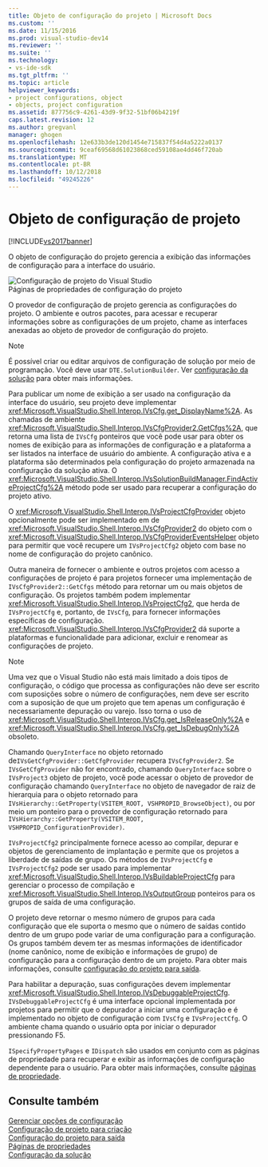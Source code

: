 ```yaml
---
title: Objeto de configuração do projeto | Microsoft Docs
ms.custom: ''
ms.date: 11/15/2016
ms.prod: visual-studio-dev14
ms.reviewer: ''
ms.suite: ''
ms.technology:
- vs-ide-sdk
ms.tgt_pltfrm: ''
ms.topic: article
helpviewer_keywords:
- project configurations, object
- objects, project configuration
ms.assetid: 877756c9-4261-43d9-9f32-51bf06b4219f
caps.latest.revision: 12
ms.author: gregvanl
manager: ghogen
ms.openlocfilehash: 12e633b3de120d1454e715837f54d4a5222a0137
ms.sourcegitcommit: 9ceaf69568d61023868ced59108ae4dd46f720ab
ms.translationtype: MT
ms.contentlocale: pt-BR
ms.lasthandoff: 10/12/2018
ms.locfileid: "49245226"
---
```

# <a name="project-configuration-object"></a>Objeto de configuração de projeto
[!INCLUDE[vs2017banner](../../includes/vs2017banner.md)]

O objeto de configuração do projeto gerencia a exibição das informações de configuração para a interface do usuário.  
  
 ![Configuração de projeto do Visual Studio](../../extensibility/internals/media/vsprojectcfg.gif "vsProjectCfg")  
Páginas de propriedades de configuração do projeto  
  
 O provedor de configuração de projeto gerencia as configurações do projeto. O ambiente e outros pacotes, para acessar e recuperar informações sobre as configurações de um projeto, chame as interfaces anexadas ao objeto de provedor de configuração do projeto.  
  
> [!NOTE]
>  É possível criar ou editar arquivos de configuração de solução por meio de programação. Você deve usar `DTE.SolutionBuilder`. Ver [configuração da solução](../../extensibility/internals/solution-configuration.md) para obter mais informações.  
  
 Para publicar um nome de exibição a ser usado na configuração da interface do usuário, seu projeto deve implementar <xref:Microsoft.VisualStudio.Shell.Interop.IVsCfg.get_DisplayName%2A>. As chamadas de ambiente <xref:Microsoft.VisualStudio.Shell.Interop.IVsCfgProvider2.GetCfgs%2A>, que retorna uma lista de `IVsCfg` ponteiros que você pode usar para obter os nomes de exibição para as informações de configuração e a plataforma a ser listados na interface de usuário do ambiente. A configuração ativa e a plataforma são determinados pela configuração do projeto armazenada na configuração da solução ativa. O <xref:Microsoft.VisualStudio.Shell.Interop.IVsSolutionBuildManager.FindActiveProjectCfg%2A> método pode ser usado para recuperar a configuração do projeto ativo.  
  
 O <xref:Microsoft.VisualStudio.Shell.Interop.IVsProjectCfgProvider> objeto opcionalmente pode ser implementado em de <xref:Microsoft.VisualStudio.Shell.Interop.IVsCfgProvider2> do objeto com o <xref:Microsoft.VisualStudio.Shell.Interop.IVsCfgProviderEventsHelper> objeto para permitir que você recupere um `IVsProjectCfg2` objeto com base no nome de configuração do projeto canônico.  
  
 Outra maneira de fornecer o ambiente e outros projetos com acesso a configurações de projeto é para projetos fornecer uma implementação de `IVsCfgProvider2::GetCfgs` método para retornar um ou mais objetos de configuração. Os projetos também podem implementar <xref:Microsoft.VisualStudio.Shell.Interop.IVsProjectCfg2>, que herda de `IVsProjectCfg` e, portanto, de `IVsCfg`, para fornecer informações específicas de configuração. <xref:Microsoft.VisualStudio.Shell.Interop.IVsCfgProvider2> dá suporte a plataformas e funcionalidade para adicionar, excluir e renomear as configurações de projeto.  
  
> [!NOTE]
>  Uma vez que o Visual Studio não está mais limitado a dois tipos de configuração, o código que processa as configurações não deve ser escrito com suposições sobre o número de configurações, nem deve ser escrito com a suposição de que um projeto que tem apenas um configuração é necessariamente depuração ou varejo. Isso torna o uso de <xref:Microsoft.VisualStudio.Shell.Interop.IVsCfg.get_IsReleaseOnly%2A> e <xref:Microsoft.VisualStudio.Shell.Interop.IVsCfg.get_IsDebugOnly%2A> obsoleto.  
  
 Chamando `QueryInterface` no objeto retornado de`IVsGetCfgProvider::GetCfgProvider` recupera `IVsCfgProvider2`. Se `IVsGetCfgProvider` não for encontrado, chamando `QueryInterface` sobre o `IVsProject3` objeto de projeto, você pode acessar o objeto de provedor de configuração chamando `QueryInterface` no objeto de navegador de raiz de hierarquia para o objeto retornado para `IVsHierarchy::GetProperty(VSITEM_ROOT, VSHPROPID_BrowseObject)`, ou por meio um ponteiro para o provedor de configuração retornado para `IVsHierarchy::GetProperty(VSITEM_ROOT, VSHPROPID_ConfigurationProvider)`.  
  
 `IVsProjectCfg2` principalmente fornece acesso ao compilar, depurar e objetos de gerenciamento de implantação e permite que os projetos a liberdade de saídas de grupo. Os métodos de `IVsProjectCfg` e `IVsProjectCfg2` pode ser usado para implementar <xref:Microsoft.VisualStudio.Shell.Interop.IVsBuildableProjectCfg> para gerenciar o processo de compilação e <xref:Microsoft.VisualStudio.Shell.Interop.IVsOutputGroup> ponteiros para os grupos de saída de uma configuração.  
  
 O projeto deve retornar o mesmo número de grupos para cada configuração que ele suporta o mesmo que o número de saídas contido dentro de um grupo pode variar de uma configuração para a configuração. Os grupos também devem ter as mesmas informações de identificador (nome canônico, nome de exibição e informações de grupo) de configuração para a configuração dentro de um projeto. Para obter mais informações, consulte [configuração do projeto para saída](../../extensibility/internals/project-configuration-for-output.md).  
  
 Para habilitar a depuração, suas configurações devem implementar <xref:Microsoft.VisualStudio.Shell.Interop.IVsDebuggableProjectCfg>. `IVsDebuggableProjectCfg` é uma interface opcional implementada por projetos para permitir que o depurador a iniciar uma configuração e é implementado no objeto de configuração com `IVsCfg` e `IVsProjectCfg`. O ambiente chama quando o usuário opta por iniciar o depurador pressionando F5.  
  
 `ISpecifyPropertyPages` e `IDispatch` são usados em conjunto com as páginas de propriedade para recuperar e exibir as informações de configuração dependente para o usuário. Para obter mais informações, consulte [páginas de propriedade](../../extensibility/internals/property-pages.md).  
  
## <a name="see-also"></a>Consulte também  
 [Gerenciar opções de configuração](../../extensibility/internals/managing-configuration-options.md)   
 [Configuração de projeto para criação](../../extensibility/internals/project-configuration-for-building.md)   
 [Configuração do projeto para saída](../../extensibility/internals/project-configuration-for-output.md)   
 [Páginas de propriedades](../../extensibility/internals/property-pages.md)   
 [Configuração da solução](../../extensibility/internals/solution-configuration.md)

